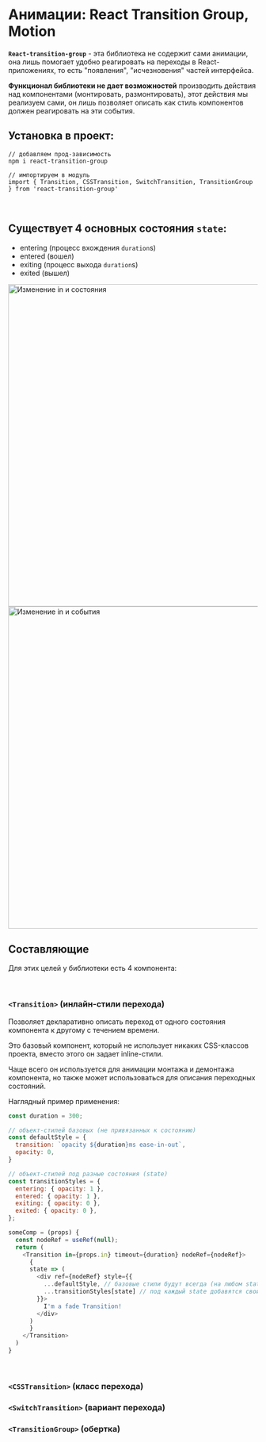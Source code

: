 # Анимации: React Transition Group, Motion

__`React-transition-group`__ - эта библиотека не содержит сами анимации, она лишь помогает удобно реагировать на переходы в React-приложениях, то есть "появления", "исчезновения" частей интерфейса. 

__Функционал библиотеки не дает возможностей__ производить действия над компонентами (монтировать, размонтировать), этот действия мы реализуем сами, он лишь позволяет описать как стиль компонентов должен реагировать на эти события.

## Установка в проект:
```
// добавляем прод-зависимость
npm i react-transition-group

// импортируем в модуль
import { Transition, CSSTransition, SwitchTransition, TransitionGroup } from 'react-transition-group'
```

<br>

## Существует 4 основных состояния `state`:
* entering (процесс вхождения `duration`s)
* entered (вошел)
* exiting (процесс выхода `duration`s)
* exited (вышел)

<img title="Изменение in и состояния" alt="Изменение in и состояния" width="650" src="https://github.com/BR-NZ/synopsis/assets/24506129/11c5e825-10f7-45b0-b871-4015145c4b47">

<img title="Изменение in и события" alt="Изменение in и события" width="650" src="https://github.com/BR-NZ/synopsis/assets/24506129/de52d31b-623c-4d53-ab23-1fe316a3e30d">

<br>

## Составляющие
Для этих целей у библиотеки есть 4 компонента:

<br>

### `<Transition>` (инлайн-стили перехода)
Позволяет декларативно описать переход от одного состояния компонента к другому с течением времени.

Это базовый компонент, который не использует никаких CSS-классов проекта, вместо этого он задает inline-стили.

Чаще всего он используется для анимации монтажа и демонтажа компонента, но также может использоваться для описания переходных состояний.

Наглядный пример применения:  
```javascript
const duration = 300;

// объект-стилей базовых (не привязанных к состоянию)
const defaultStyle = {
  transition: `opacity ${duration}ms ease-in-out`,
  opacity: 0,
}

// объект-стилей под разные состояния (state)
const transitionStyles = {
  entering: { opacity: 1 },
  entered: { opacity: 1 },
  exiting: { opacity: 0 },
  exited: { opacity: 0 },
};

someComp = (props) {
  const nodeRef = useRef(null);
  return (
    <Transition in={props.in} timeout={duration} nodeRef={nodeRef}>
      {
      state => (
        <div ref={nodeRef} style={{
          ...defaultStyle, // базовые стили будут всегда (на любом state)
          ...transitionStyles[state] // под каждый state добавятся свои стили
        }}>
          I'm a fade Transition!
        </div>
      )
      }
    </Transition>
  )
}
```

<br>

### `<CSSTransition>` (класс перехода)


### `<SwitchTransition>` (вариант перехода)


### `<TransitionGroup>` (обертка)
  

<br>

